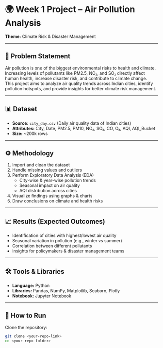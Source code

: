 # 🌍 Week 1 Project – Air Pollution Analysis  

**Theme:** Climate Risk & Disaster Management  

---

## 📌 Problem Statement  
Air pollution is one of the biggest environmental risks to health and climate. Increasing levels of pollutants like PM2.5, NO₂, and SO₂ directly affect human health, increase disaster risk, and contribute to climate change.  
This project aims to analyze air quality trends across Indian cities, identify pollution hotspots, and provide insights for better climate risk management.  

---

## 📊 Dataset  
- **Source:** `city_day.csv` (Daily air quality data of Indian cities)  
- **Attributes:** City, Date, PM2.5, PM10, NO₂, SO₂, CO, O₃, AQI, AQI_Bucket  
- **Size:** ~200k rows  

---

## ⚙️ Methodology  
1. Import and clean the dataset  
2. Handle missing values and outliers  
3. Perform Exploratory Data Analysis (EDA)  
   - City-wise & year-wise pollution trends  
   - Seasonal impact on air quality  
   - AQI distribution across cities  
4. Visualize findings using graphs & charts  
5. Draw conclusions on climate and health risks  

---

## 📈 Results (Expected Outcomes)  
- Identification of cities with highest/lowest air quality  
- Seasonal variation in pollution (e.g., winter vs summer)  
- Correlation between different pollutants  
- Insights for policymakers & disaster management teams  

---

## 🛠️ Tools & Libraries  
- **Language:** Python  
- **Libraries:** Pandas, NumPy, Matplotlib, Seaborn, Plotly  
- **Notebook:** Jupyter Notebook  

---

## 🚀 How to Run  

Clone the repository:  
```bash
git clone <your-repo-link>
cd <your-repo-folder>

